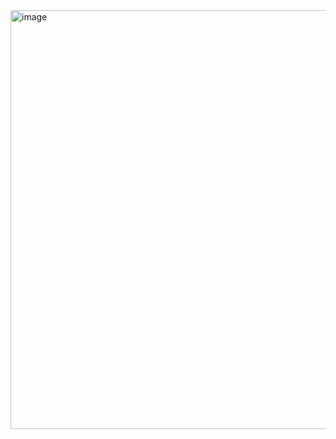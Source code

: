 <img width="670" alt="image" src="https://user-images.githubusercontent.com/116306608/206517627-87c9328f-93c4-44b0-88d8-2fb9a9805a4e.png">
